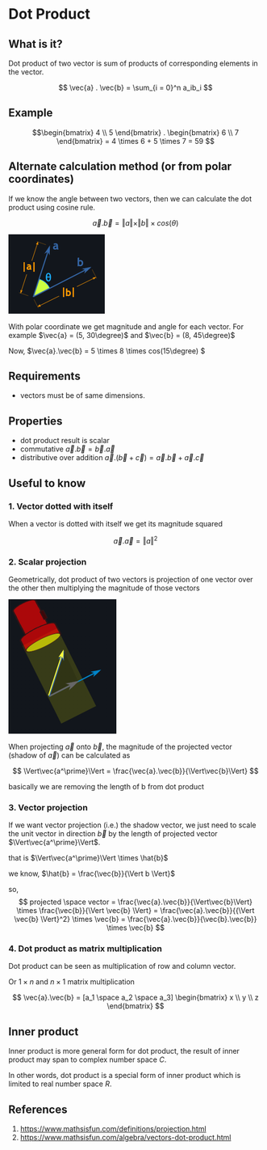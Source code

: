 # Dot Product

## What is it?

Dot product of two vector is sum of products of corresponding elements in the vector.

$$ \vec{a} . \vec{b} = \sum_{i = 0}^n a_ib_i $$

## Example

$$\begin{bmatrix} 4 \\
5 \end{bmatrix} . \begin{bmatrix} 6 \\
7 \end{bmatrix} = 4 \times 6 + 5 \times 7 = 59
$$

## Alternate calculation method (or from polar coordinates)

If we know the angle between two vectors, then we can calculate the dot product using cosine rule.

$$ \vec{a}.\vec{b} = \Vert{a}\Vert \times \Vert{b}\Vert \times cos({\theta})$$

![Image cos rule dot product from mathisfun](img/002.dot_product-2702165732.png)

With polar coordinate we get magnitude and angle for each vector. For example $\vec{a} = (5, 30\degree)$ and $\vec{b} = (8, 45\degree)$

Now, $\vec{a}.\vec{b} = 5 \times 8 \times cos(15\degree) $


## Requirements

* vectors must be of same dimensions.

## Properties

* dot product result is scalar
* commutative $\vec{a}.\vec{b} = \vec{b} . \vec{a}$
* distributive over addition $\vec{a}.(\vec{b} + \vec{c}) = \vec{a}.\vec{b} + \vec{a}.\vec{c}$

## Useful to know

### 1. Vector dotted with itself

When a vector is dotted with itself we get its magnitude squared

$$\vec{a} . \vec{a} =  {\Vert a \Vert}^2 $$

### 2. Scalar projection

Geometrically, dot product of two vectors is projection of one vector over the other then multiplying the magnitude of those vectors

![Image projection - from mathisfun](img/002.dot_product-2702162106.png)

When projecting $\vec{a}$ onto $\vec{b}$, the magnitude of the projected vector (shadow of $\vec{a}$) can be calculated as

$$ \Vert\vec{a^\prime}\Vert = \frac{\vec{a}.\vec{b}}{\Vert\vec{b}\Vert} $$

basically we are removing the length of b from dot product

### 3. Vector projection

If we want vector projection (i.e.) the shadow vector, we just need to scale the unit vector in direction $\vec{b}$ by the length of projected vector $\Vert\vec{a^\prime}\Vert$.

that is $\Vert\vec{a^\prime}\Vert \times \hat{b}$

we know, $\hat{b} = \frac{\vec{b}}{\Vert b \Vert}$

so,
$$ projected \space vector = \frac{\vec{a}.\vec{b}}{\Vert\vec{b}\Vert} \times \frac{\vec{b}}{\Vert \vec{b} \Vert} = \frac{\vec{a}.\vec{b}}{{\Vert \vec{b} \Vert}^2} \times \vec{b} = \frac{\vec{a}.\vec{b}}{\vec{b}.\vec{b}} \times \vec{b} $$

### 4. Dot product as matrix multiplication

Dot product can be seen as multiplication of row and column vector.

Or $1\times n$ and $n\times 1$ matrix multiplication

$$ \vec{a}.\vec{b} = [a_1 \space a_2 \space a_3] \begin{bmatrix} x \\
y \\ 
z \end{bmatrix} $$




## Inner product

Inner product is more general form for dot product, the result of inner product may span to complex number space $C$.

In other words, dot product is a special form of inner product which is limited to real number space $R$.



<!-- * more details on vector projection below

$$ \begin{bmatrix} a & b \\
c & d \\ 
\end{bmatrix} \space .  \begin{bmatrix} e & f \\
g & h \\
\end{bmatrix} = (a \times e) + (b \times f) + (c \times g) + (d \times h) $$ -->

## References

1. <https://www.mathsisfun.com/definitions/projection.html>
2. <https://www.mathsisfun.com/algebra/vectors-dot-product.html>
